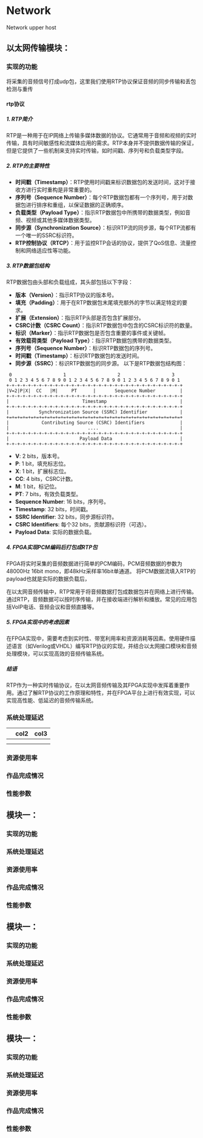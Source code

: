 # Network

Network upper host

## 以太网传输模块：

### 实现的功能

将采集的音频信号打成udp包，这里我们使用RTP协议保证音频的同步传输和丢包检测与重传

#### rtp协议

##### 1. RTP简介

RTP是一种用于在IP网络上传输多媒体数据的协议。它通常用于音频和视频的实时传输，具有时间敏感性和流媒体应用的需求。RTP本身并不提供数据传输的保证，但是它提供了一些机制来支持实时传输，如时间戳、序列号和负载类型字段。

##### 2. RTP的主要特性

- **时间戳（Timestamp）**：RTP使用时间戳来标识数据包的发送时间，这对于接收方进行实时重构是非常重要的。
- **序列号（Sequence Number）**：每个RTP数据包都有一个序列号，用于对数据包进行排序和重组，以保证数据的正确顺序。
- **负载类型（Payload Type）**：指示RTP数据包中所携带的数据类型，例如音频、视频或其他多媒体数据类型。
- **同步源（Synchronization Source）**：标识RTP流的同步源，每个RTP流都有一个唯一的SSRC标识符。
- **RTP控制协议（RTCP）**：用于监控RTP会话的协议，提供了QoS信息、流量控制和网络适应性等功能。

##### 3. RTP数据包结构

RTP数据包由头部和负载组成，其头部包括以下字段：

- **版本（Version）**：指示RTP协议的版本号。
- **填充（Padding）**：用于在RTP数据包末尾填充额外的字节以满足特定的要求。
- **扩展（Extension）**：指示RTP头部是否包含扩展部分。
- **CSRC计数（CSRC Count）**：指示RTP数据包中包含的CSRC标识符的数量。
- **标识（Marker）**：指示RTP数据包是否包含重要的事件或关键帧。
- **有效载荷类型（Payload Type）**：指示RTP数据包携带的数据类型。
- **序列号（Sequence Number）**：标识RTP数据包的序列号。
- **时间戳（Timestamp）**：标识RTP数据包的发送时间。
- **同步源（SSRC）**：标识RTP数据包的同步源。
  以下是RTP数据包结构图：

```
 0                   1                   2                   3   
 0 1 2 3 4 5 6 7 8 9 0 1 2 3 4 5 6 7 8 9 0 1 2 3 4 5 6 7 8 9 0 1 
+-+-+-+-+-+-+-+-+-+-+-+-+-+-+-+-+-+-+-+-+-+-+-+-+-+-+-+-+-+-+-+-+
|V=2|P|X|  CC   |M|     PT      |       Sequence Number         |
+-+-+-+-+-+-+-+-+-+-+-+-+-+-+-+-+-+-+-+-+-+-+-+-+-+-+-+-+-+-+-+-+
|                           Timestamp                           |
+-+-+-+-+-+-+-+-+-+-+-+-+-+-+-+-+-+-+-+-+-+-+-+-+-+-+-+-+-+-+-+-+
|           Synchronization Source (SSRC) Identifier            |
+=+=+=+=+=+=+=+=+=+=+=+=+=+=+=+=+=+=+=+=+=+=+=+=+=+=+=+=+=+=+=+=+
|            Contributing Source (CSRC) Identifiers             |
|                             ....                              |
+-+-+-+-+-+-+-+-+-+-+-+-+-+-+-+-+-+-+-+-+-+-+-+-+-+-+-+-+-+-+-+-+
|                          Payload Data                         |
+-+-+-+-+-+-+-+-+-+-+-+-+-+-+-+-+-+-+-+-+-+-+-+-+-+-+-+-+-+-+-+-+
```

- **V**: 2 bits，版本号。
- **P**: 1 bit，填充标志位。
- **X**: 1 bit，扩展标志位。
- **CC**: 4 bits，CSRC计数。
- **M**: 1 bit，标记位。
- **PT**: 7 bits，有效负载类型。
- **Sequence Number**: 16 bits，序列号。
- **Timestamp**: 32 bits，时间戳。
- **SSRC Identifier**: 32 bits，同步源标识符。
- **CSRC Identifiers**: 每个32 bits，贡献源标识符（可选）。
- **Payload Data**: 实际的数据负载。

##### 4. FPGA实现PCM编码后打包成RTP包

FPGA将实时采集的音频数据进行简单的PCM编码，PCM音频数据的参数为48000Hz 16bit  mono，即48kHz采样率16bit单通道。
将PCM数据流填入RTP的payload也就是实际的数据负载后，


在以太网音频传输中，RTP常用于将音频数据打包成数据包并在网络上进行传输。通过RTP，音频数据可以按时序传输，并在接收端进行解析和播放。常见的应用包括VoIP电话、音频会议和音频直播等。

##### 5. FPGA实现中的考虑因素

在FPGA实现中，需要考虑到实时性、带宽利用率和资源消耗等因素。使用硬件描述语言（如Verilog或VHDL）编写RTP协议的实现，并结合以太网接口模块和音频处理模块，可以实现高效的音频传输系统。

##### 结语

RTP作为一种实时传输协议，在以太网音频传输及其FPGA实现中发挥着重要作用。通过了解RTP协议的工作原理和特性，并在FPGA平台上进行有效实现，可以实现高性能、低延迟的音频传输系统。

### 系统处理延迟

|  | col2 | col3 |
| - | ---- | ---- |
|  |      |      |
|  |      |      |

### 资源使用率

### 作品完成情况

### 性能参数

## 模块一：

### 实现的功能

### 系统处理延迟

### 资源使用率

### 作品完成情况

### 性能参数

## 模块一：

### 实现的功能

### 系统处理延迟

### 资源使用率

### 作品完成情况

### 性能参数

## 模块一：

### 实现的功能

### 系统处理延迟

### 资源使用率

### 作品完成情况

### 性能参数
